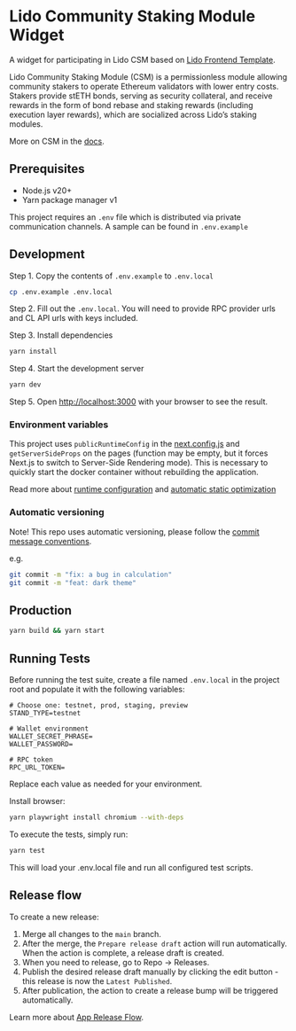 # Lido Community Staking Module Widget

A widget for participating in Lido CSM based on [Lido Frontend Template](https://github.com/lidofinance/lido-frontend-template).

Lido Community Staking Module (CSM) is a permissionless module allowing community stakers to operate Ethereum validators with lower entry costs. Stakers provide stETH bonds, serving as security collateral, and receive rewards in the form of bond rebase and staking rewards (including execution layer rewards), which are socialized across Lido’s staking modules.

More on CSM in the [docs](https://docs.lido.fi/staking-modules/csm/intro).

## Prerequisites

- Node.js v20+
- Yarn package manager v1

This project requires an `.env` file which is distributed via private communication channels. A sample can be found in `.env.example`

## Development

Step 1. Copy the contents of `.env.example` to `.env.local`

```bash
cp .env.example .env.local
```

Step 2. Fill out the `.env.local`. You will need to provide RPC provider urls and CL API urls with keys included.

Step 3. Install dependencies

```bash
yarn install
```

Step 4. Start the development server

```bash
yarn dev
```

Step 5. Open [http://localhost:3000](http://localhost:3000) with your browser to see the result.

### Environment variables

This project uses `publicRuntimeConfig` in the [next.config.js](./next.config.js) and `getServerSideProps` on the pages (function may be empty, but it forces Next.js to switch to Server-Side Rendering mode). This is necessary to quickly start the docker container without rebuilding the application.

Read more about [runtime configuration](https://nextjs.org/docs/api-reference/next.config.js/runtime-configuration) and [automatic static optimization](https://nextjs.org/docs/advanced-features/automatic-static-optimization)

### Automatic versioning

Note! This repo uses automatic versioning, please follow the [commit message conventions](https://www.conventionalcommits.org/en/v1.0.0/).

e.g.

```bash
git commit -m "fix: a bug in calculation"
git commit -m "feat: dark theme"
```

## Production

```bash
yarn build && yarn start
```

## Running Tests

Before running the test suite, create a file named `.env.local` in the project root and populate it with the following variables:

```dotenv
# Choose one: testnet, prod, staging, preview
STAND_TYPE=testnet

# Wallet environment
WALLET_SECRET_PHRASE=
WALLET_PASSWORD=

# RPC token
RPC_URL_TOKEN=
```

Replace each value as needed for your environment.

Install browser:

```sh
yarn playwright install chromium --with-deps
```

To execute the tests, simply run:

```sh
yarn test
```

This will load your .env.local file and run all configured test scripts.

## Release flow

To create a new release:

1. Merge all changes to the `main` branch.
1. After the merge, the `Prepare release draft` action will run automatically. When the action is complete, a release draft is created.
1. When you need to release, go to Repo → Releases.
1. Publish the desired release draft manually by clicking the edit button - this release is now the `Latest Published`.
1. After publication, the action to create a release bump will be triggered automatically.

Learn more about [App Release Flow](https://www.notion.so/App-Release-Flow-f8a3484deecb40cb9d8da4d82c1afe96).
